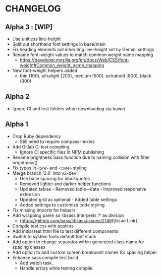 # CHANGELOG

## Alpha 3 : [WIP]

  - Use unitless line-height
  - Split out shorthand font settings in base/main
  - Fix heading elements not inheriting line-height set by Gemini settings
  - Rename font-weight values to match common weight name mapping
    - https://developer.mozilla.org/en/docs/Web/CSS/font-weight#Common_weight_name_mapping
  - New font-weight helpers added
    - thin (100), ultralight (200), medium (500), extrabold (800), black (900)

## Alpha 2

  - Ignore CI and test folders when downloading via bower

## Alpha 1

  - Drop Ruby dependency
    - Still need to require compass-mixins
  - Add Gitlab CI test compiling
    - Ignore CI specific files in NPM publishing
  - Rename brightness Sass function due to naming collision with filter brightness()
  - Fix typos in `<pre>` and `<code>` styling
  - Merge branch '2.0' into v2-dev
    - Use base spacing for blockquotes
    - Removed lighter and darker helper functions
    - Updated tables - Removed table--data - Improved responsive extension
    - Updated grid as optional - Added table settings
    - Added settings to customize code styling
  - Fix missing imports for helpers
  - Add wrapping paren so libsass interprets ‘/‘ as division
    - (https://github.com/sass/libsass/issues/2149)[Issue Link]
  - Compile test css with postcss
  - Add initial test html file to test different components
  - Switch to system fonts default font stack
  - Add option to change separator within generated class name for spacing classes
  - Add option to add custom screen breakpoint names for spacing helper
  - Enhance sass compile test build.
    - Add watch task.
    - Handle errors while testing compile.
